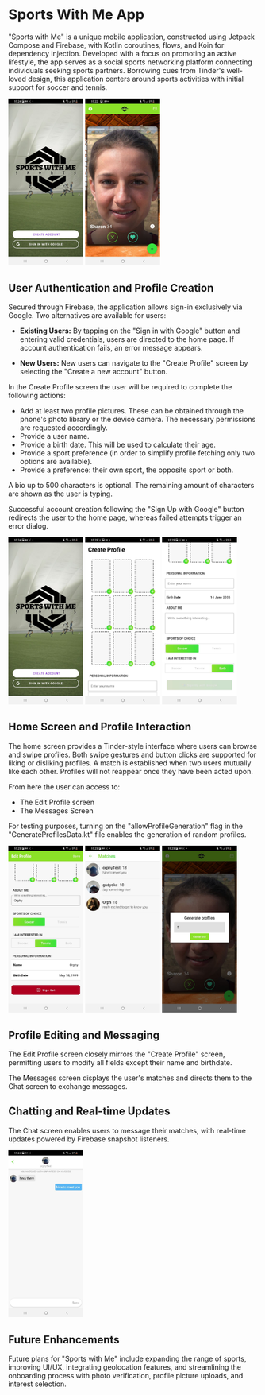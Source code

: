 # Sports With Me App

"Sports with Me" is a unique mobile application, constructed using Jetpack Compose and Firebase, with Kotlin coroutines, flows, and Koin for dependency injection. Developed with a focus on promoting an active lifestyle, the app serves as a social sports networking platform connecting individuals seeking sports partners. Borrowing cues from Tinder's well-loved design, this application centers around sports activities with initial support for soccer and tennis.



<p float="left">
  <img src="https://github.com/Orphy123/Sports-With-Me/blob/main/images/p7.jpeg" width="30%" />
  <img src="https://github.com/Orphy123/Sports-With-Me/blob/main/images/p10.jpeg" width="30%" /> 
</p>



## User Authentication and Profile Creation


Secured through Firebase, the application allows sign-in exclusively via Google. Two alternatives are available for users:
* **Existing Users:** By tapping on the "Sign in with Google" button and entering valid credentials, users are directed to the home page. If account authentication fails, an error message appears.
  
* **New Users:** New users can navigate to the "Create Profile" screen by selecting the "Create a new account" button.


In the Create Profile screen the user will be required to complete the following actions:
* Add at least two profile pictures. These can be obtained through the phone's photo library or the device camera. The necessary permissions are requested accordingly.
* Provide a user name.
* Provide a birth date. This will be used to calculate their age.
* Provide a sport preference (in order to simplify profile fetching only two options are available).
* Provide a preference: their own sport, the opposite sport or both.

A bio up to 500 characters is optional. The remaining amount of characters are shown as the user is typing.

Successful account creation following the "Sign Up with Google" button redirects the user to the home page, whereas failed attempts trigger an error dialog.

<p float="left">
  <img src="https://github.com/Orphy123/Sports-With-Me/blob/main/images/p7.jpeg" width="30%" />
  <img src="https://github.com/Orphy123/Sports-With-Me/blob/main/images/p4.jpeg" width="30%" /> 
   <img src="https://github.com/Orphy123/Sports-With-Me/blob/main/images/p2.jpeg" width="30%" /> 
</p>


## Home Screen and Profile Interaction
The home screen provides a Tinder-style interface where users can browse and swipe profiles. Both swipe gestures and button clicks are supported for liking or disliking profiles. A match is established when two users mutually like each other. Profiles will not reappear once they have been acted upon.

From here the user can access to:
* The Edit Profile screen
* The Messages Screen

For testing purposes, turning on the "allowProfileGeneration" flag in the "GenerateProfilesData.kt" file enables the generation of random profiles.

<p float="left">
  <img src="https://github.com/Orphy123/Sports-With-Me/blob/main/images/p8.jpeg" width="30%" />
  <img src="https://github.com/Orphy123/Sports-With-Me/blob/main/images/p6.jpeg" width="30%" /> 
   <img src="https://github.com/Orphy123/Sports-With-Me/blob/main/images/p12.jpeg" width="30%" /> 
</p>




## Profile Editing and Messaging
The Edit Profile screen closely mirrors the "Create Profile" screen, permitting users to modify all fields except their name and birthdate.

The Messages screen displays the user's matches and directs them to the Chat screen to exchange messages.




## Chatting and Real-time Updates
The Chat screen enables users to message their matches, with real-time updates powered by Firebase snapshot listeners.

<p float="left">
  <img src="https://github.com/Orphy123/Sports-With-Me/blob/main/images/p5.jpeg" width="30%"  />
  </p>
 

## Future Enhancements 
Future plans for "Sports with Me" include expanding the range of sports, improving UI/UX, integrating geolocation features, and streamlining the onboarding process with photo verification, profile picture uploads, and interest selection.


